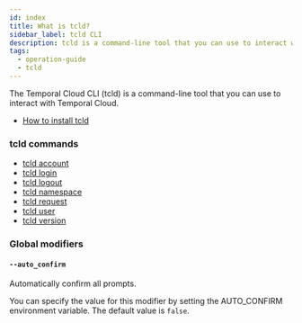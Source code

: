 ```yaml
---
id: index
title: What is tcld?
sidebar_label: tcld CLI
description: tcld is a command-line tool that you can use to interact with Temporal Cloud.
tags:
  - operation-guide
  - tcld
---
```


The Temporal Cloud CLI (tcld) is a command-line tool that you can use to interact with Temporal Cloud.

- [How to install tcld](/cloud/tcld/how-to-install-tcld)

### tcld commands

- [tcld account](/cloud/tcld/account)
- [tcld login](/cloud/tcld/login)
- [tcld logout](/cloud/tcld/logout)
- [tcld namespace](/cloud/tcld/namespace)
- [tcld request](/cloud/tcld/request)
- [tcld user](/cloud/tcld/user)
- [tcld version](/cloud/tcld/version)

### Global modifiers

#### `--auto_confirm`

Automatically confirm all prompts.

You can specify the value for this modifier by setting the AUTO_CONFIRM environment variable.
The default value is `false`.
